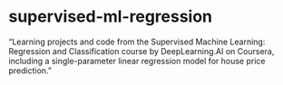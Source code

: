 # supervised-ml-regression
“Learning projects and code from the Supervised Machine Learning: Regression and Classification course by DeepLearning.AI on Coursera, including a single-parameter linear regression model for house price prediction.”
